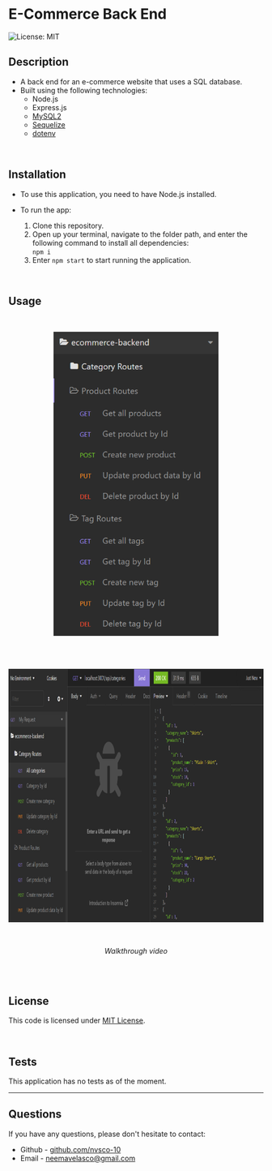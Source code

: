 # E-Commerce Back End
![License: MIT](https://img.shields.io/badge/License-MIT-yellow.svg) 

## Description

- A back end for an e-commerce website that uses a SQL database.
- Built using the following technologies:
    - Node.js
    - Express.js
    - [MySQL2](https://www.npmjs.com/package/mysql)
    - [Sequelize](https://www.npmjs.com/package/sequelize)
    - [dotenv](https://www.npmjs.com/package/dotenv)

<br>

## Installation

* To use this application, you need to have Node.js installed.

* To run the app:
    1. Clone this repository.
    2. Open up your terminal, navigate to the folder path, and enter the following command to install all dependencies:<br>
    ```npm i```
    3. Enter ```npm start``` to start running the application.

<br>

## Usage

<br>
<p align="center">
    <img src="./assets/img/routes2.PNG" alt="screenshot of application" height="600px">
</p>
<br>

<br>
<p align="center">
    <img src="./assets/img/routes.PNG" alt="screenshot of application" height="500px">
</p>
<br>


<p align="center">
    <i>Walkthrough video</i>
</p>
<br>


<!-- add video link -->


<br>

## License
This code is licensed under [MIT License](https://mit-license.org/).

<br>

## Tests
This application has no tests as of the moment.
<br>

<hr>

## Questions
If you have any questions, please don't hesitate to contact:
 * Github - [github.com/nvsco-10](https://github.com/nvsco-10)
 * Email - neemavelasco@gmail.com

